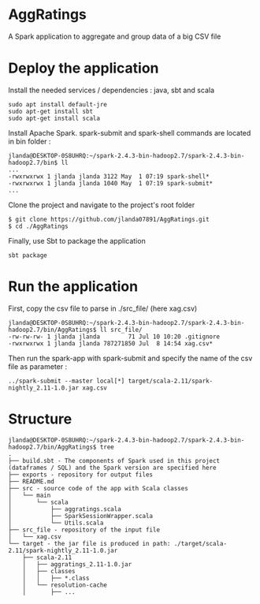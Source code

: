 # AggRatings
A Spark application to aggregate and group data of a big CSV file

# Deploy the application

Install the needed services / dependencies : java, sbt and scala
```
sudo apt install default-jre
sudo apt-get install sbt
sudo apt-get install scala
```

Install Apache Spark. spark-submit and spark-shell commands are located in bin folder :
```
jlanda@DESKTOP-0S8UHRQ:~/spark-2.4.3-bin-hadoop2.7/spark-2.4.3-bin-hadoop2.7/bin$ ll
...
-rwxrwxrwx 1 jlanda jlanda 3122 May  1 07:19 spark-shell*
-rwxrwxrwx 1 jlanda jlanda 1040 May  1 07:19 spark-submit*
...
```

Clone the project and navigate to the project's root folder
```
$ git clone https://github.com/jlanda07891/AggRatings.git
$ cd ./AggRatings
```

Finally, use Sbt to package the application 
```
sbt package
```

# Run the application

First, copy the csv file to parse in ./src_file/ (here xag.csv)
```
jlanda@DESKTOP-0S8UHRQ:~/spark-2.4.3-bin-hadoop2.7/spark-2.4.3-bin-hadoop2.7/bin/AggRatings$ ll src_file/
-rw-rw-rw- 1 jlanda jlanda        71 Jul 10 10:20 .gitignore
-rwxrwxrwx 1 jlanda jlanda 787271850 Jul  8 14:54 xag.csv*
```

Then run the spark-app with spark-submit and specify the name of the csv file as parameter :
```
../spark-submit --master local[*] target/scala-2.11/spark-nightly_2.11-1.0.jar xag.csv
```

# Structure

```
jlanda@DESKTOP-0S8UHRQ:~/spark-2.4.3-bin-hadoop2.7/spark-2.4.3-bin-hadoop2.7/bin/AggRatings$ tree
.
├── build.sbt - The components of Spark used in this project (dataframes / SQL) and the Spark version are specified here
├── exports - repository for output files
├── README.md
├── src - source code of the app with Scala classes
│   └── main
│       └── scala
│           ├── aggratings.scala
│           ├── SparkSessionWrapper.scala
│           └── Utils.scala
├── src_file - repository of the input file
│   └── xag.csv
└── target - the jar file is produced in path: ./target/scala-2.11/spark-nightly_2.11-1.0.jar
    ├── scala-2.11
    │   ├── aggratings_2.11-1.0.jar
    │   ├── classes
    │   │   ├── *.class
    │   └── resolution-cache
    │       ├── ...
```
